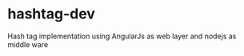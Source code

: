 hashtag-dev
===========

Hash tag implementation using AngularJs as web layer and nodejs as middle ware 
